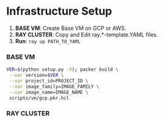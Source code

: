 # Infrastructure Setup

1. **BASE VM**: Create Base VM on GCP or AWS.
2. **RAY CLUSTER**: Copy and Edit ray.*-template.YAML files.
3. **Run**: `ray up PATH_TO_YAML`

### BASE VM

```bash
VER=$(python setup.py -V); packer build \
 --var version=$VER \
 --var project_id=PROJECT_ID \
 --var image_family=IMAGE_FAMILY \
 --var image_name=IMAGE_NAME \
 scripts/vm/gcp.pkr.hcl
```

### RAY CLUSTER
